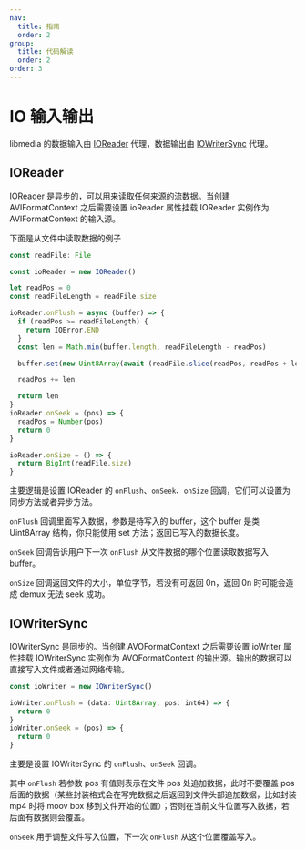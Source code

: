 ```yaml
---
nav:
  title: 指南
  order: 2
group:
  title: 代码解读
  order: 2
order: 3
---
```


# IO 输入输出

libmedia 的数据输入由 [IOReader](https://zhaohappy.github.io/libmedia/docs/libmedia_api/classes/common_io_IOReader.IOReader.html) 代理，数据输出由 [IOWriterSync](https://zhaohappy.github.io/libmedia/docs/libmedia_api/classes/common_io_IOWriterSync.IOWriterSync.html) 代理。

## IOReader

IOReader 是异步的，可以用来读取任何来源的流数据。当创建 AVIFormatContext 之后需要设置 ioReader 属性挂载 IOReader 实例作为 AVIFormatContext 的输入源。

下面是从文件中读取数据的例子

```typescript
const readFile: File

const ioReader = new IOReader()

let readPos = 0
const readFileLength = readFile.size

ioReader.onFlush = async (buffer) => {
  if (readPos >= readFileLength) {
    return IOError.END
  }
  const len = Math.min(buffer.length, readFileLength - readPos)

  buffer.set(new Uint8Array(await (readFile.slice(readPos, readPos + len).arrayBuffer())), 0)

  readPos += len

  return len
}
ioReader.onSeek = (pos) => {
  readPos = Number(pos)
  return 0
}

ioReader.onSize = () => {
  return BigInt(readFile.size)
}
```

主要逻辑是设置 IOReader 的 ```onFlush```、```onSeek```、```onSize``` 回调，它们可以设置为同步方法或者异步方法。

```onFlush``` 回调里面写入数据，参数是待写入的 buffer，这个 buffer 是类 Uint8Array 结构，你只能使用 set 方法；返回已写入的数据长度。

```onSeek``` 回调告诉用户下一次 ```onFlush``` 从文件数据的哪个位置读取数据写入 buffer。

```onSize``` 回调返回文件的大小，单位字节，若没有可返回 0n，返回 0n 时可能会造成 demux 无法 seek 成功。

## IOWriterSync

IOWriterSync 是同步的。当创建 AVOFormatContext 之后需要设置 ioWriter 属性挂载 IOWriterSync 实例作为 AVOFormatContext 的输出源。输出的数据可以直接写入文件或者通过网络传输。

```typescript
const ioWriter = new IOWriterSync()

ioWriter.onFlush = (data: Uint8Array, pos: int64) => {
  return 0
}
ioWriter.onSeek = (pos) => {
  return 0
}

```

主要是设置 IOWriterSync 的 ```onFlush```、```onSeek``` 回调。

其中 ```onFlush``` 若参数 pos 有值则表示在文件 pos 处追加数据，此时不要覆盖 pos 后面的数据（某些封装格式会在写完数据之后返回到文件头部追加数据，比如封装 mp4 时将 moov box 移到文件开始的位置）；否则在当前文件位置写入数据，若后面有数据则会覆盖。

```onSeek``` 用于调整文件写入位置，下一次 ```onFlush``` 从这个位置覆盖写入。